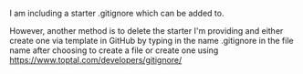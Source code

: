 
I am including a starter .gitignore which can be added to.

However, another method is to delete the starter I'm providing and either create one via template in GitHub by typing in the name .gitignore in the file name after choosing to create a file 
or
create one using https://www.toptal.com/developers/gitignore/
